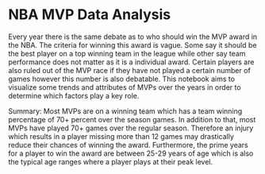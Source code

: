 # NBA MVP Data Analysis

Every year there is the same debate as to who should win the MVP award in the NBA. The criteria for winning this award is vague. Some say it should be the best player on a top winning team in the league while other say team performance does not matter as it is a individual award. Certain players are also ruled out of the MVP race if they have not played a certain number of games however this number is also debatable. This notebook aims to visualize some trends and attributes of MVPs over the years in order to determine which factors play a key role.

Summary: Most MVPs are on a winning team which has a team winning percentage of 70+ percent over the season games. In addition to that, most MVPs have played 70+ games over the regular season. Therefore an injury which results in a player missing more than 12 games may drastically reduce their chances of winning the award. Furthermore, the prime years for a player to win the award are between 25-29 years of age which is also the typical age ranges where a player plays at their peak level.

